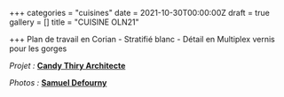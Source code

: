 +++
categories = "cuisines"
date = 2021-10-30T00:00:00Z
draft = true
gallery = []
title = "CUISINE OLN21"

+++
Plan de travail en Corian - Stratifié blanc - Détail en Multiplex vernis pour les gorges

_Projet :_ [**Candy Thiry Architecte**](https://www.houzz.fr/professionnels/architecte/atelier-d-architecture-candy-thiry-pfvwfr-pf\~219738149)

_Photos :_ [**Samuel Defourny**](https://www.smdf.be/)